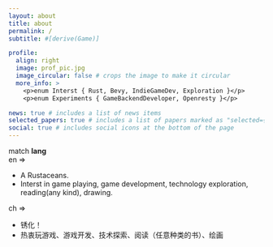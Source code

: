 ```yaml
---
layout: about
title: about
permalink: /
subtitle: #[derive(Game)]

profile:
  align: right
  image: prof_pic.jpg
  image_circular: false # crops the image to make it circular
  more_info: >
    <p>enum Interst { Rust, Bevy, IndieGameDev, Exploration }</p>
    <p>enum Experiments { GameBackendDeveloper, Openresty }</p>

news: true # includes a list of news items
selected_papers: true # includes a list of papers marked as "selected={true}"
social: true # includes social icons at the bottom of the page
---
```


match **lang**  
en =>

- A Rustaceans.
- Interst in game playing, game development, technology exploration, reading(any kind), drawing.

ch =>

- 锈化！
- 热衷玩游戏、游戏开发、技术探索、阅读（任意种类的书）、绘画
